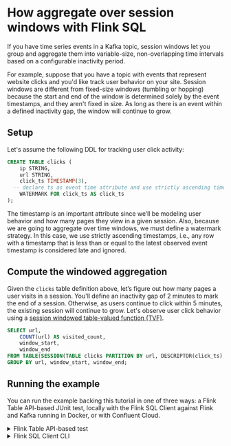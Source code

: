 <!-- title: How to aggregate over session windows with Flink SQL -->
<!-- description: In this tutorial, learn how to aggregate over session windows with Flink SQL, with step-by-step instructions and supporting code. -->

# How aggregate over session windows with Flink SQL

If you have time series events in a Kafka topic, session windows let you group and aggregate them into variable-size, non-overlapping time intervals based on a configurable inactivity period.

For example, suppose that you have a topic with events that represent website clicks and you'd like track user behavior on your site.  Session windows are different from fixed-size windows (tumbling or hopping) because the start and end of the window is determined solely by the event timestamps, and they aren't fixed in size.  As long as there is an event within a defined inactivity gap, the window will continue to grow.

## Setup

Let's assume the following DDL for tracking user click activity:

```sql
CREATE TABLE clicks (
    ip STRING,
    url STRING,
    click_ts TIMESTAMP(3),
  -- declare ts as event time attribute and use strictly ascending timestamp watermark strategy
    WATERMARK FOR click_ts AS click_ts
);
```

The timestamp is an important attribute since we’ll be modeling user behavior and how many pages they view in a given session.
Also, because we are going to aggregate over time windows, we must define a watermark strategy. In this case, we use
strictly ascending timestamps, i.e., any row with a timestamp that is less than or equal to the latest observed event
timestamp is considered late and ignored.

## Compute the windowed aggregation

Given the `clicks` table definition above, let’s figure out how many pages a user visits in a session.  You'll define an inactivity gap of 2 minutes to mark the end of a session.  Otherwise, as users continue to click within 5 minutes, the existing session will continue to grow. 
Let's observe user click behavior using a [session windowed table-valued function (TVF)](https://nightlies.apache.org/flink/flink-docs-release-1.19/docs/dev/table/sql/queries/window-tvf/#session).

```sql
SELECT url,
    COUNT(url) AS visited_count,
    window_start,
    window_end
FROM TABLE(SESSION(TABLE clicks PARTITION BY url, DESCRIPTOR(click_ts), INTERVAL '2' MINUTES))
GROUP BY url, window_start, window_end;
```

## Running the example

You can run the example backing this tutorial in one of three ways: a Flink Table API-based JUnit test, locally with the Flink SQL Client 
against Flink and Kafka running in Docker, or with Confluent Cloud.

<details>
  <summary>Flink Table API-based test</summary>

  ### Prerequisites

  * Java 17, e.g., follow the OpenJDK installation instructions [here](https://openjdk.org/install/) if you don't have Java. 
  * Docker running via [Docker Desktop](https://docs.docker.com/desktop/) or [Docker Engine](https://docs.docker.com/engine/install/)

  ### Run the test

  Clone the `confluentinc/tutorials` GitHub repository (if you haven't already) and navigate to the `tutorials` directory:

  ```shell
  git clone git@github.com:confluentinc/tutorials.git
  cd tutorials
  ```

  Run the following command to execute [FlinkSqlMergeTablesTest#testMerge](src/test/java/io/confluent/developer/FlinkSqlMergeTablesTest.java):

  ```plaintext
  ./gradlew clean :session-windows:flinksql:test
  ```

  The test starts Kafka and Schema Registry with [Testcontainers](https://testcontainers.com/), runs the Flink SQL commands
  above against a local Flink `StreamExecutionEnvironment`, and ensures that the routed results are what we expect.
</details>

<details>
  <summary>Flink SQL Client CLI</summary>

  ### Prerequisites

  * Docker running via [Docker Desktop](https://docs.docker.com/desktop/) or [Docker Engine](https://docs.docker.com/engine/install/)
  * [Docker Compose](https://docs.docker.com/compose/install/). Ensure that the command `docker compose version` succeeds.

  ### Run the commands

  Clone the `confluentinc/tutorials` GitHub repository (if you haven't already) and navigate to the `tutorials` directory:

  ```shell
  git clone git@github.com:confluentinc/tutorials.git
  cd tutorials
  ```

  Start Flink and Kafka:

  ```shell
  docker compose -f ./docker/docker-compose-flinksql.yml up -d
  ```

  Next, open the Flink SQL Client CLI:

  ```shell
  docker exec -it flink-sql-client sql-client.sh
  ```

  Finally, run following SQL statements to create the `clicks` table backed by Kafka running in Docker, populate them with
  test data, and then run a statement displaying the session windows.

  ```sql
  CREATE TABLE clicks (
            ip STRING,
            url STRING,
            click_ts TIMESTAMP(3),
            WATERMARK FOR click_ts AS click_ts
  ) WITH (
      'connector' = 'kafka',
      'topic' = 'clicks',
      'connector' = 'kafka',
      'properties.bootstrap.servers' = 'broker:9092',
      'scan.startup.mode' = 'earliest-offset',
      'key.format' = 'raw',
      'key.fields' = 'ip',
      'value.format' = 'json',
      'value.fields-include' = 'EXCEPT_KEY'
  );
  ```

  ```sql
  INSERT INTO clicks VALUES
      ('9.62.201.241','/acme/jeep-stuff/', TO_TIMESTAMP('2023-07-09 01:00:00')),
      ('122.65.213.141', '/farm-for-all/chickens/', TO_TIMESTAMP('2023-07-09 02:00:10')),
      ('122.65.213.141', '/farm-for-all/chickens/', TO_TIMESTAMP('2023-07-09 02:00:20')),
      ('122.65.213.141', '/farm-for-all/chickens/', TO_TIMESTAMP('2023-07-09 02:01:00')),
      ('9.62.201.241', '/acme/jeep-stuff/', TO_TIMESTAMP('2023-07-09 01:00:30')),
      ('9.62.201.241', '/acme/jeep-stuff/', TO_TIMESTAMP('2023-07-09 01:01:00')),
      ('21.229.87.11', '/amc-rio/movies/', TO_TIMESTAMP('2023-07-09 09:00:00')),
      ('234.112.107.50', '/trips/packages/', TO_TIMESTAMP('2023-07-09 12:00:00')),
      ('21.229.87.11', '/amc-rio/movies/', TO_TIMESTAMP('2023-07-09 09:00:30')),
      ('122.65.213.141', '/farm-for-all/tractors/', TO_TIMESTAMP('2023-07-09 02:30:00')),
      ('122.65.213.141', '/farm-for-all/tractors/', TO_TIMESTAMP('2023-07-10 02:31:00'));
  ```

  ```sql
  SELECT url,
      COUNT(url) AS visited_count,
      window_start,
      window_end
  FROM TABLE(SESSION(TABLE clicks PARTITION BY url, DESCRIPTOR(click_ts), INTERVAL '2' MINUTES))
  GROUP BY url, window_start, window_end;
  ```

  The query output should look like this:

  ```plaintext
                      url     visited_count                             window_start                window_end      
  /acme/jeep-stuff/                       3                  2023-07-09 01:00:00.000   2023-07-09 01:03:00.000
  /farm-for-all/chickens/                 3                  2023-07-09 02:00:10.000   2023-07-09 02:03:00.000
  /farm-for-all/tractors/                 1                  2023-07-09 02:30:00.000   2023-07-09 02:32:00.000
  /amc-rio/movies/                        2                  2023-07-09 09:00:00.000   2023-07-09 09:02:30.000
  /trips/packages/                        1                  2023-07-09 12:00:00.000   2023-07-09 12:02:00.000
  ```

  When you are finished, clean up the containers used for this tutorial by running:

  ```shell
  docker compose -f ./docker/docker-compose-flinksql.yml down
  ```

</details>
